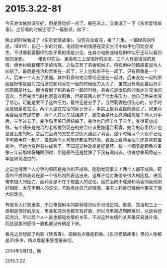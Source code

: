2015.3.22-81
=============
今天身体依然没有好，但是感觉好一点了。躺在床上，又重温了一下《东京爱情故事》。之前看的时候还写了一篇影评，如下：

晚上的时候看过了《东京爱情故事》，没有完全看完，看了几集。一部经典的作品，1991年，自己一岁的时候。电视剧中的情感在现实生活中似乎也可能会发生，不过像莉香那样的女子真的很是少见。在其它电影或电视剧中似乎还可以看到她的身影。 
　　 
电影中完治、里美和三上是很好的朋友，三个人有着很深的友情，但也纠缠着理不清的情感。之后又有了莉香和尚子，电视剧中的情感更加令人纠结了。最后是完治和里美在一起了，三上也和尚子在一起了。只有莉香是一个人，后来一个人去了美国。其中莉香和完治曾经还是在一起过，后来没在一起的原因是好像是因为完治感觉和莉香在一起的时候压力太大了，虽然没有看到最后分手的原因是什么。但也看到了和莉香在一起的时候，莉香总是很热烈的表达对完治的喜欢，当然完治当时也很喜欢莉香，但是周围人给了他太多压力，他自己后来也没了信心。可能是受不了这种压力，最终还是分手了，当然莉香是很伤心的，分手时还是很爱着完治。两个人是在完治的家乡分手，事实上是莉香提前逃走了，如果莉香最后没有提前走，两个人在火车站相遇了，那又会是什么样的结局呢？两人分手后，三年过去了，完治和里美已经结婚了，完治也已经工作了三年，变得更加成熟。有个镜头是完治的老板提到现在的完治应该更加适合莉香，完治的心里估计也是这么想的吧。之后完治真的又在东京街头遇到了莉香，这个时候两个人似乎已经不可能再在一起了，虽然两个人可能还都互有好感。表面上看莉香似乎还是喜欢着完治，但她也变得有些成熟了，不知道这种改变是好是坏。有一个细节是莉香准备像三年前那样将桶踢倒时，但是最终还是犹豫了下没有踢出去。很难想象莉香这三年是如何渡过的。 

之前觉得两个人分手的原因是完治的不成熟，刚刚发现事实上两个人都不成熟。莉香的不成熟表现在爱一个很热烈的表达出来，这样子给对象带来很大的困扰，进而带来很大的压力。而莉香是不在乎周围人的议论。而完治的不成熟和莉香的表现刚好相反，太在乎别人的议论，不敢表达自己的情感，事实上莉香已经给他带来了很大的改变。 

有很多人讨厌里美，不过电视剧中的那种情况似乎也很正常。里美、完治和三上一直都是很好的朋友，里美和完治也都互有好感，所以当里美遇到困难时，总是会想起完治。所以两个人一直也都是友情的关系，不过这种友情的关系很容易就升级。而且里美的感情一直也都没有确定下来。 

看完之后想起了电影《致青春》，郑微有点像是莉香。《东京爱情故事》里的人物都是20多岁，所以看起来感觉很亲切。 

2014年5月1日，晚

2015.3.22
